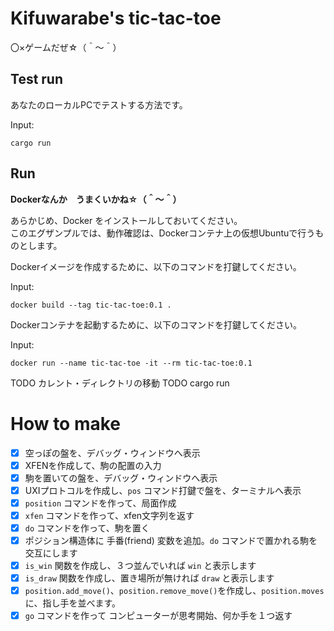 # Kifuwarabe's tic-tac-toe

〇×ゲームだぜ☆（＾～＾）

## Test run

あなたのローカルPCでテストする方法です。  

Input:  

```shell
cargo run
```

## Run

**Dockerなんか　うまくいかね☆（＾～＾）**

あらかじめ、Docker をインストールしておいてください。  
このエグザンプルでは、動作確認は、Dockerコンテナ上の仮想Ubuntuで行うものとします。  

Dockerイメージを作成するために、以下のコマンドを打鍵してください。  

Input:  

```shell
docker build --tag tic-tac-toe:0.1 .
```

Dockerコンテナを起動するために、以下のコマンドを打鍵してください。  

Input:  

```shell
docker run --name tic-tac-toe -it --rm tic-tac-toe:0.1
```

TODO カレント・ディレクトリの移動
TODO cargo run

# How to make

* [x] 空っぽの盤を、デバッグ・ウィンドウへ表示
* [x] XFENを作成して、駒の配置の入力
* [x] 駒を置いての盤を、デバッグ・ウィンドウへ表示
* [x] UXIプロトコルを作成し、`pos` コマンド打鍵で盤を、ターミナルへ表示
* [x] `position` コマンドを作って、局面作成
* [x] `xfen` コマンドを作って、xfen文字列を返す
* [x] `do` コマンドを作って、駒を置く
* [x] ポジション構造体に 手番(friend) 変数を追加。`do` コマンドで置かれる駒を交互にします
* [x] `is_win` 関数を作成し、３つ並んでいれば `win` と表示します
* [x] `is_draw` 関数を作成し、置き場所が無ければ `draw` と表示します
* [x] `position.add_move()`、`position.remove_move()`を作成し、`position.moves` に、指し手を並べます。
* [x] `go` コマンドを作って コンピューターが思考開始、何か手を１つ返す
